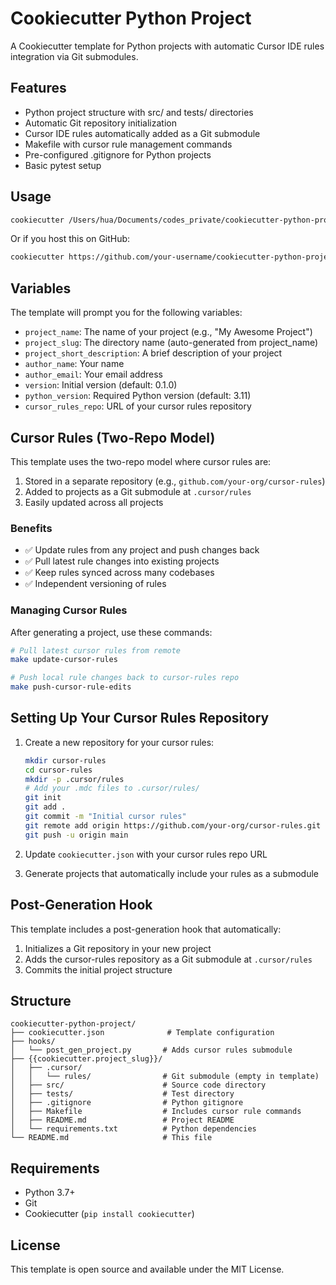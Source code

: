 # Cookiecutter Python Project

A Cookiecutter template for Python projects with automatic Cursor IDE rules integration via Git submodules.

## Features

- Python project structure with src/ and tests/ directories
- Automatic Git repository initialization
- Cursor IDE rules automatically added as a Git submodule
- Makefile with cursor rule management commands
- Pre-configured .gitignore for Python projects
- Basic pytest setup

## Usage

```bash
cookiecutter /Users/hua/Documents/codes_private/cookiecutter-python-project
```

Or if you host this on GitHub:

```bash
cookiecutter https://github.com/your-username/cookiecutter-python-project
```

## Variables

The template will prompt you for the following variables:

- `project_name`: The name of your project (e.g., "My Awesome Project")
- `project_slug`: The directory name (auto-generated from project_name)
- `project_short_description`: A brief description of your project
- `author_name`: Your name
- `author_email`: Your email address
- `version`: Initial version (default: 0.1.0)
- `python_version`: Required Python version (default: 3.11)
- `cursor_rules_repo`: URL of your cursor rules repository

## Cursor Rules (Two-Repo Model)

This template uses the two-repo model where cursor rules are:

1. Stored in a separate repository (e.g., `github.com/your-org/cursor-rules`)
2. Added to projects as a Git submodule at `.cursor/rules`
3. Easily updated across all projects

### Benefits

- ✅ Update rules from any project and push changes back
- ✅ Pull latest rule changes into existing projects
- ✅ Keep rules synced across many codebases
- ✅ Independent versioning of rules

### Managing Cursor Rules

After generating a project, use these commands:

```bash
# Pull latest cursor rules from remote
make update-cursor-rules

# Push local rule changes back to cursor-rules repo
make push-cursor-rule-edits
```

## Setting Up Your Cursor Rules Repository

1. Create a new repository for your cursor rules:
   ```bash
   mkdir cursor-rules
   cd cursor-rules
   mkdir -p .cursor/rules
   # Add your .mdc files to .cursor/rules/
   git init
   git add .
   git commit -m "Initial cursor rules"
   git remote add origin https://github.com/your-org/cursor-rules.git
   git push -u origin main
   ```

2. Update `cookiecutter.json` with your cursor rules repo URL

3. Generate projects that automatically include your rules as a submodule

## Post-Generation Hook

This template includes a post-generation hook that automatically:

1. Initializes a Git repository in your new project
2. Adds the cursor-rules repository as a Git submodule at `.cursor/rules`
3. Commits the initial project structure

## Structure

```
cookiecutter-python-project/
├── cookiecutter.json              # Template configuration
├── hooks/
│   └── post_gen_project.py       # Adds cursor rules submodule
├── {{cookiecutter.project_slug}}/
│   ├── .cursor/
│   │   └── rules/                # Git submodule (empty in template)
│   ├── src/                      # Source code directory
│   ├── tests/                    # Test directory
│   ├── .gitignore                # Python gitignore
│   ├── Makefile                  # Includes cursor rule commands
│   ├── README.md                 # Project README
│   └── requirements.txt          # Python dependencies
└── README.md                     # This file
```

## Requirements

- Python 3.7+
- Git
- Cookiecutter (`pip install cookiecutter`)

## License

This template is open source and available under the MIT License.
